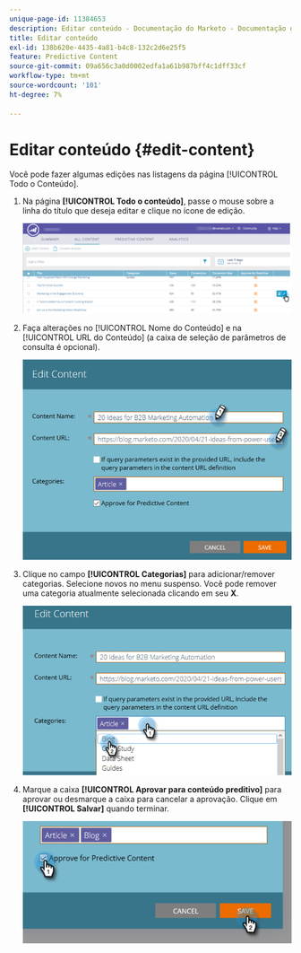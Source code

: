 ```yaml
---
unique-page-id: 11384653
description: Editar conteúdo - Documentação do Marketo - Documentação do produto
title: Editar conteúdo
exl-id: 138b620e-4435-4a81-b4c8-132c2d6e25f5
feature: Predictive Content
source-git-commit: 09a656c3a0d0002edfa1a61b987bff4c1dff33cf
workflow-type: tm+mt
source-wordcount: '101'
ht-degree: 7%

---
```


# Editar conteúdo {#edit-content}

Você pode fazer algumas edições nas listagens da página [!UICONTROL Todo o Conteúdo].

1. Na página **[!UICONTROL Todo o conteúdo]**, passe o mouse sobre a linha do título que deseja editar e clique no ícone de edição.

   ![](assets/image2017-10-3-9-3a8-3a1.png)

1. Faça alterações no [!UICONTROL Nome do Conteúdo] e na [!UICONTROL URL do Conteúdo] (a caixa de seleção de parâmetros de consulta é opcional).

   ![](assets/edit-content-2.png)

1. Clique no campo **[!UICONTROL Categorias]** para adicionar/remover categorias. Selecione novos no menu suspenso. Você pode remover uma categoria atualmente selecionada clicando em seu **X**.

   ![](assets/edit-content-3.png)

1. Marque a caixa **[!UICONTROL Aprovar para conteúdo preditivo]** para aprovar ou desmarque a caixa para cancelar a aprovação. Clique em **[!UICONTROL Salvar]** quando terminar.

   ![](assets/edit-content-4.png)
